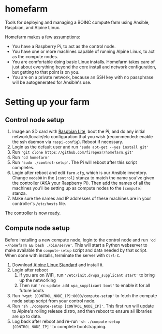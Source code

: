 # homefarm
Tools for deploying and managing a BOINC compute farm using Ansible, Raspbian, and Alpine Linux.

Homefarm makes a few assumptions:

* You have a Raspberry Pi, to act as the control node.
* You have one or more machines capable of running Alpine Linux, to
  act as the compute nodes.
* You are comfortable doing basic Linux installs. Homefarm takes
  care of just about everything beyond the core install and network
  configuration, but getting to that point is on you.
* You are on a private network, because an SSH key with no passphrase
  will be autogenerated for Ansible's use.

# Setting up your farm

## Control node setup

1. Image an SD card with [Raspbian
   Lite](https://www.raspberrypi.org/downloads/raspbian/), boot the
   Pi, and do any initial network/locale/etc configuration that you
   wish (recommended: enable the ssh daemon via
   `raspi-config`). Reboot if necessary.
1. Login as the default user and run `'sudo apt-get --yes install git'`
1. Run `'git clone https://github.com/firepear/homefarm.git'`
1. Run `'cd homefarm'`
1. Run `'sudo ./control-setup'`. The Pi will reboot after this
   script completes.
1. Login after reboot and edit `farm.cfg`, which is our Ansible
   inventory. Change `node00` in the `[control]` stanza to match the
   name you've given the controller (AKA your Raspberry Pi). Then add
   the names of all the machines you'll be setting up as compute nodes
   to the `[compute]` stanza.
1. Make sure the names and IP addresses of these machines are in your
   controller's `/etc/hosts` file.

The controller is now ready.

## Compute node setup

Before installing a new compute node, login to the control node and
run `'cd ~/homefarm && bash ./bin/serve'`. This will start a Python webserver
to make available the `compute-setup` script and data needed by that
script. When done with installs, terminate the server with `Ctrl-C`.

1. Download [Alpine Linux
   Standard](https://alpinelinux.org/downloads/) and install it.
1. Login after reboot
    1. If you are on WiFi, run `'/etc/init.d/wpa_supplicant start'` to
       bring up the networking
    1. Then run `'rc-update add wpa_supplicant boot'` to enable it for
       all future boots
1. Run `'wget [CONTROL_NODE_IP]:8000/compute-setup'` to fetch the
   compute node setup script from your control node.
1. Run `'sh ./compute-setup [CONTROL_NODE_IP]'`. This first run will
   update to Alpine's rolling release distro, and then reboot to
   ensure all libraries are up to date.
1. Log back after reboot and re-run `'sh ./compute-setup
   [CONTROL_NODE_IP]'` to complete bootstrapping.

